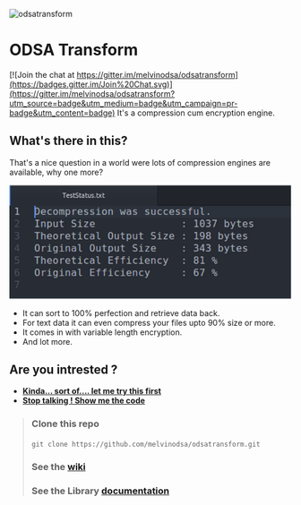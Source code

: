 ![odsatransform](https://github.com/melvinodsa/odsatransform/blob/master/Documents/logo.gif)
# ODSA Transform

[![Join the chat at https://gitter.im/melvinodsa/odsatransform](https://badges.gitter.im/Join%20Chat.svg)](https://gitter.im/melvinodsa/odsatransform?utm_source=badge&utm_medium=badge&utm_campaign=pr-badge&utm_content=badge)
It's a compression cum encryption engine.

## What's there in this?
That's a nice question in a world were lots of compression engines are available, why one more?

![status results](https://github.com/melvinodsa/odsatransform/blob/master/Documents/status.png)

- It can sort to 100% perfection and retrieve data back.
- For text data it can even compress your files upto 90% size or more.
- It comes in with variable length encryption.
- And lot more.

## Are you intrested ?

- [**Kinda...  sort of.... let me try this first**](https://github.com/melvinodsa/odsatransform/releases)
- [**Stop talking ! Show me the code**](https://github.com/melvinodsa/odsatransform/wiki/Contributor)


> ### Clone this repo
>`git clone https://github.com/melvinodsa/odsatransform.git`
> ### See the [wiki](https://github.com/melvinodsa/odsatransform/wiki)
> ### See the Library [documentation](http:/melvinodsa.github.io/odsatransform/html/index.html)
